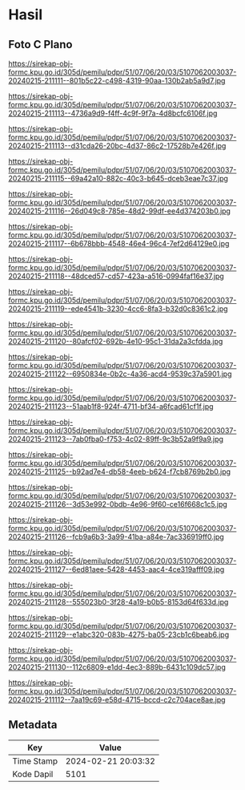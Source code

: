 # Hasil

## Foto C Plano

https://sirekap-obj-formc.kpu.go.id/305d/pemilu/pdpr/51/07/06/20/03/5107062003037-20240215-211111--801b5c22-c498-4319-90aa-130b2ab5a9d7.jpg

https://sirekap-obj-formc.kpu.go.id/305d/pemilu/pdpr/51/07/06/20/03/5107062003037-20240215-211113--4736a9d9-f4ff-4c9f-9f7a-4d8bcfc6106f.jpg

https://sirekap-obj-formc.kpu.go.id/305d/pemilu/pdpr/51/07/06/20/03/5107062003037-20240215-211113--d31cda26-20bc-4d37-86c2-17528b7e426f.jpg

https://sirekap-obj-formc.kpu.go.id/305d/pemilu/pdpr/51/07/06/20/03/5107062003037-20240215-211115--69a42a10-882c-40c3-b645-dceb3eae7c37.jpg

https://sirekap-obj-formc.kpu.go.id/305d/pemilu/pdpr/51/07/06/20/03/5107062003037-20240215-211116--26d049c8-785e-48d2-99df-ee4d374203b0.jpg

https://sirekap-obj-formc.kpu.go.id/305d/pemilu/pdpr/51/07/06/20/03/5107062003037-20240215-211117--6b678bbb-4548-46e4-96c4-7ef2d64129e0.jpg

https://sirekap-obj-formc.kpu.go.id/305d/pemilu/pdpr/51/07/06/20/03/5107062003037-20240215-211118--48dced57-cd57-423a-a516-0994faf16e37.jpg

https://sirekap-obj-formc.kpu.go.id/305d/pemilu/pdpr/51/07/06/20/03/5107062003037-20240215-211119--ede4541b-3230-4cc6-8fa3-b32d0c8361c2.jpg

https://sirekap-obj-formc.kpu.go.id/305d/pemilu/pdpr/51/07/06/20/03/5107062003037-20240215-211120--80afcf02-692b-4e10-95c1-31da2a3cfdda.jpg

https://sirekap-obj-formc.kpu.go.id/305d/pemilu/pdpr/51/07/06/20/03/5107062003037-20240215-211122--6950834e-0b2c-4a36-acd4-9539c37a5901.jpg

https://sirekap-obj-formc.kpu.go.id/305d/pemilu/pdpr/51/07/06/20/03/5107062003037-20240215-211123--51aab1f8-924f-4711-bf34-a6fcad61cf1f.jpg

https://sirekap-obj-formc.kpu.go.id/305d/pemilu/pdpr/51/07/06/20/03/5107062003037-20240215-211123--7ab0fba0-f753-4c02-89ff-9c3b52a9f9a9.jpg

https://sirekap-obj-formc.kpu.go.id/305d/pemilu/pdpr/51/07/06/20/03/5107062003037-20240215-211125--b92ad7e4-db58-4eeb-b624-f7cb8769b2b0.jpg

https://sirekap-obj-formc.kpu.go.id/305d/pemilu/pdpr/51/07/06/20/03/5107062003037-20240215-211126--3d53e992-0bdb-4e96-9f60-ce16f668c1c5.jpg

https://sirekap-obj-formc.kpu.go.id/305d/pemilu/pdpr/51/07/06/20/03/5107062003037-20240215-211126--fcb9a6b3-3a99-41ba-a84e-7ac336919ff0.jpg

https://sirekap-obj-formc.kpu.go.id/305d/pemilu/pdpr/51/07/06/20/03/5107062003037-20240215-211127--6ed81aee-5428-4453-aac4-4ce319afff09.jpg

https://sirekap-obj-formc.kpu.go.id/305d/pemilu/pdpr/51/07/06/20/03/5107062003037-20240215-211128--555023b0-3f28-4a19-b0b5-8153d64f633d.jpg

https://sirekap-obj-formc.kpu.go.id/305d/pemilu/pdpr/51/07/06/20/03/5107062003037-20240215-211129--e1abc320-083b-4275-ba05-23cb1c6beab6.jpg

https://sirekap-obj-formc.kpu.go.id/305d/pemilu/pdpr/51/07/06/20/03/5107062003037-20240215-211130--112c6809-e1dd-4ec3-889b-6431c109dc57.jpg

https://sirekap-obj-formc.kpu.go.id/305d/pemilu/pdpr/51/07/06/20/03/5107062003037-20240215-211112--7aa19c69-e58d-4715-bccd-c2c704ace8ae.jpg


## Metadata

| Key        | Value               |
| ---------- | ------------------- |
| Time Stamp | 2024-02-21 20:03:32 |
| Kode Dapil | 5101                |



